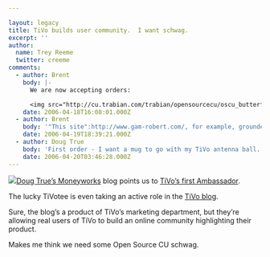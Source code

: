 ```yaml
---

layout: legacy
title: TiVo builds user community.  I want schwag.
excerpt: ''
author:
  name: Trey Reeme
  twitter: creeme
comments:
  - author: Brent
    body: |-
      We are now accepting orders:

      <img src="http://cu.trabian.com/trabian/opensourcecu/oscu_butterflymug.jpg" />
    date: 2006-04-18T16:08:01.000Z
  - author: Brent
    body: '"This site":http://www.gam-robert.com/, for example, grounded a lot of butterflies.'
    date: 2006-04-19T18:39:21.000Z
  - author: Doug True
    body: 'First order - I want a mug to go with my TiVo antenna ball.  '
    date: 2006-04-20T03:46:28.000Z
---
```


<p><img src='/images/legacy/tivo_slippers.jpg' class="right"/><a href="http://blog.forumsolutions.com/cumoneyworks">Doug True&#8217;s Moneyworks</a> blog points us to <a href="http://www.tivo.com/4.0.fan.asp">TiVo&#8217;s first Ambassador</a>.</p>
<p>The lucky TiVotee is even taking an active role in the <a href="http://blog.tivo.com/">TiVo blog</a>.</p>
<p>Sure, the blog&#8217;s a product of TiVo&#8217;s marketing department, but they&#8217;re allowing real users of TiVo to build an online community highlighting their product.</p>
<p>Makes me think we need some Open Source CU schwag.</p>